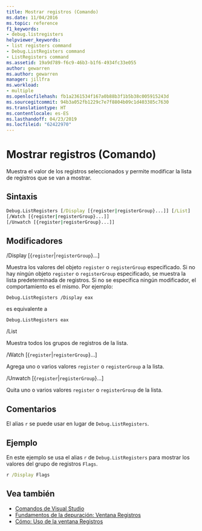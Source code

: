 ```yaml
---
title: Mostrar registros (Comando)
ms.date: 11/04/2016
ms.topic: reference
f1_keywords:
- debug.listregisters
helpviewer_keywords:
- list registers command
- Debug.ListRegisters command
- ListRegisters command
ms.assetid: 19a9d789-f6c9-46b3-b1f6-4934fc33e055
author: gewarren
ms.author: gewarren
manager: jillfra
ms.workload:
- multiple
ms.openlocfilehash: fb1a2361534f167a0b88b3f1b5b38c005915243d
ms.sourcegitcommit: 94b3a052fb1229c7e7f8804b09c1d403385c7630
ms.translationtype: HT
ms.contentlocale: es-ES
ms.lasthandoff: 04/23/2019
ms.locfileid: "62422970"
---
```

# <a name="list-registers-command"></a>Mostrar registros (Comando)
Muestra el valor de los registros seleccionados y permite modificar la lista de registros que se van a mostrar.

## <a name="syntax"></a>Sintaxis

```cmd
Debug.ListRegisters [/Display [{register|registerGroup}...]] [/List]
[/Watch [{register|registerGroup}...]]
[/Unwatch [{register|registerGroup}...]]
```

## <a name="switches"></a>Modificadores
 /Display [{`register`&#124;`registerGroup`}...]

 Muestra los valores del objeto `register` o `registerGroup` especificado. Si no hay ningún objeto `register` o `registerGroup` especificado, se muestra la lista predeterminada de registros. Si no se especifica ningún modificador, el comportamiento es el mismo. Por ejemplo:

 `Debug.ListRegisters /Display eax`

 es equivalente a

 `Debug.ListRegisters eax`

 /List

 Muestra todos los grupos de registros de la lista.

 /Watch [{`register`&#124;`registerGroup`}...]

 Agrega uno o varios valores `register` o `registerGroup` a la lista.

 /Unwatch [{`register`&#124;`registerGroup`}...]

 Quita uno o varios valores `register` o `registerGroup` de la lista.

## <a name="remarks"></a>Comentarios
 El alias `r` se puede usar en lugar de `Debug.ListRegisters`.

## <a name="example"></a>Ejemplo
 En este ejemplo se usa el alias `r` de `Debug.ListRegisters` para mostrar los valores del grupo de registros `Flags`.

```cmd
r /Display Flags
```

## <a name="see-also"></a>Vea también

- [Comandos de Visual Studio](../../ide/reference/visual-studio-commands.md)
- [Fundamentos de la depuración: Ventana Registros](../../debugger/debugging-basics-registers-window.md)
- [Cómo: Uso de la ventana Registros](../../debugger/how-to-use-the-registers-window.md)